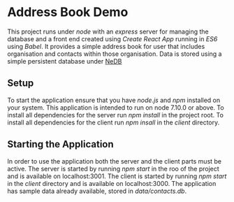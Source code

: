 # Address Book Demo

This project runs under _node_ with an _express_ server for managing the database and a front end 
created using _Create React App_ running in _ES6_ using _Babel_.  It provides a simple address
book for user that includes organisation and contacts within those organisation.  Data is stored
using a simple persistent database under [NeDB](https://github.com/louischatriot/nedb)

## Setup

To start the application ensure that you have _node.js_ and _npm_ installed on your system.
This application is intended to run on node 7.10.0 or above.
To install all dependencies for the server run _npm install_ in the project root.
To install all dependencies for the client run _npm insall_ in the _client_ directory.

## Starting the Application

In order to use the application both the server and the client parts must be active.  The server is 
started by running _npm start_ in the roo of the project and is available on localhost:3001.  The
client is started by running _npm start_ in the _client_ directory and is available on 
localhost:3000.  The application has sample data already available, stored in _data/contacts.db_.

